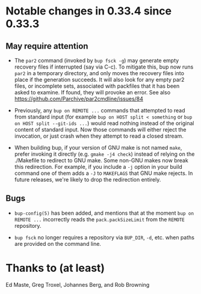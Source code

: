 Notable changes in 0.33.4 since 0.33.3
======================================

May require attention
---------------------

* The `par2` command (invoked by `bup fsck -g`) may generate empty
  recovery files if interrupted (say via C-c).  To mitigate this, bup
  now runs `par2` in a temporary directory, and only moves the
  recovery files into place if the generation succeeds.  It will also
  look for any empty par2 files, or incomplete sets, associated with
  packfiles that it has been asked to examine.  If found, they will
  provoke an error.  See also
  https://github.com/Parchive/par2cmdline/issues/84

* Previously, any `bup on REMOTE ...` commands that attempted to read
  from standard input (for example `bup on HOST split < something` or
  `bup on HOST split --git-ids ...`) would read nothing instead of the
  original content of standard input.  Now those commands will either
  reject the invocation, or just crash when they attempt to read a
  closed stream.

* When building bup, if your version of GNU make is not named `make`,
  prefer invoking it directly (e.g. `gmake -j4 check`) instead of
  relying on the ./Makefile to redirect to GNU make.  Some non-GNU
  makes now break this redirection.  For example, if you include a
  `-j` option in your build command one of them adds a `-J` to
  `MAKEFLAGS` that GNU make rejects.  In future releases, we're likely
  to drop the redirection entirely.

Bugs
----

* `bup-config(5)` has been added, and mentions that at the moment `bup
  on REMOTE ...` incorrectly reads the `pack.packSizeLimit` from the
  `REMOTE` repository.

* `bup fsck` no longer requires a repository via `BUP_DIR`, `-d`,
  etc. when paths are provided on the command line.

Thanks to (at least)
====================

Ed Maste, Greg Troxel, Johannes Berg, and Rob Browning
